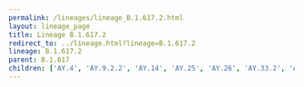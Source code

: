 ```yaml
---
permalink: /lineages/lineage_B.1.617.2.html
layout: lineage_page
title: Lineage B.1.617.2
redirect_to: ../lineage.html?lineage=B.1.617.2
lineage: B.1.617.2
parent: B.1.617
children: ['AY.4', 'AY.9.2.2', 'AY.14', 'AY.25', 'AY.26', 'AY.33.2', 'AY.43', 'AY.44', 'AY.46.1', 'AY.46.6', 'AY.103', 'AY.112', 'AY.113', 'AY.127', 'B.1.617.2']
---
```

